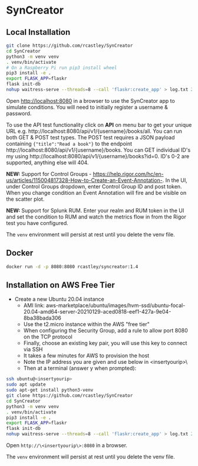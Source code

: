 # SynCreator

## Local Installation

``` bash
git clone https://github.com/rcastley/SynCreator
cd SynCreator
python3 -m venv venv
. venv/bin/activate
# On a Raspberry Pi run pip3 install wheel
pip3 install -e .
export FLASK_APP=flaskr
flask init-db
nohup waitress-serve --threads=8 --call 'flaskr:create_app' > log.txt 2>&1 &
```

Open [http://localhost:8080](http://localhost:8080) in a browser to use the SynCreator app to simulate conditions. You will need to initially register a username & password.

To use the API test functionality click on **API** on menu bar to get your unique URL e.g. http://localhost:8080/api/v1/{username}/books/all. You can run both GET & POST test types. The POST test requires a JSON payload containing `{"title":"Read a book"}` to the endpoint http://localhost:8080/api/v1/{username}/books. You can GET individual ID's my using http://localhost:8080/api/v1/{username}/books?id=0. ID's 0-2 are supported, anything else will 404.

**NEW:** Support for Control Groups - https://help.rigor.com/hc/en-us/articles/115004817328-How-to-Create-an-Event-Annotation-. In the UI, under Control Groups dropdown, enter Control Group ID and post token. When you change condition an Event Annotation will fire and be visible on the scatter plot.

**NEW:** Support for Splunk RUM. Enter your realm and RUM token in the UI and set the condition to RUM and watch the metrics flow in from the Rigor test you have configured.

The `venv` environment will persist at rest until you delete the venv file.

## Docker

``` bash
docker run -d -p 8080:8080 rcastley/syncreator:1.4
```

## Installation on AWS Free Tier

- Create a new Ubuntu 20.04 instance
  - AMI link: aws-marketplace/ubuntu/images/hvm-ssd/ubuntu-focal-20.04-amd64-server-20210129-aced0818-eef1-427a-9e04-8ba38bada306 
  - Use the t2.micro instance within the AWS "free tier"
  - When configuring the Security Group, add a rule to allow port 8080 on the TCP protocol
  - Finally, choose an existing key pair, you will use this key to connect via SSH
  - It takes a few minutes for AWS to provision the host
  - Note the IP address you are given and use below in \<insertyourip>\
  - Then at a terminal (answer y when prompted):

``` bash
ssh ubuntu@<insertyourip>
sudo apt update
sudo apt-get install python3-venv
git clone https://github.com/rcastley/SynCreator
cd SynCreator
python3 -m venv venv
. venv/bin/activate
pip3 install -e .
export FLASK_APP=flaskr
flask init-db
nohup waitress-serve --threads=8 --call 'flaskr:create_app' > log.txt 2>&1 &
```

Open `http://\<insertyourip\>:8080` in a browser.

The `venv` environment will persist at rest until you delete the venv file.
